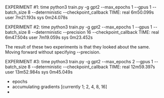 EXPERIMENT #1: time python3 train.py -g gpt2 --max_epochs 1 --gpus 1 --batch_size 8 --deterministic --checkpoint_callback
    TIME: real    6m50.099s
          user    7m21.193s
          sys     0m24.078s


EXPERIMENT #2: time python3 train.py -g gpt2 --max_epochs 1 --gpus 1 --batch_size 8 --deterministic --precision 16 --checkpoint_callback
    TIME: real    6m47.504s
	  user    7m19.059s
	  sys     0m23.452s

The result of these two experiments is that they looked about the same. Moving forward without specifying --precision.

EXPERIMENT #3: time python3 train.py -g gpt2 --max_epochs 2 --gpus 1 --batch_size 8 --deterministic --checkpoint_callback
    TIME: real    12m59.397s
	  user    13m52.984s
          sys     0m45.049s

- epochs
- accumulating gradients [currently 1; 2, 4, 8, 16]
- 
